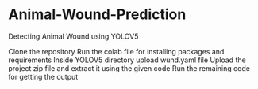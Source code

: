 # Animal-Wound-Prediction
Detecting Animal Wound using YOLOV5 

Clone the repository
Run the colab file for installing packages and requirements
Inside YOLOV5 directory upload wund.yaml file
Upload the project zip file and extract it using the given code
Run the remaining code for getting the output
